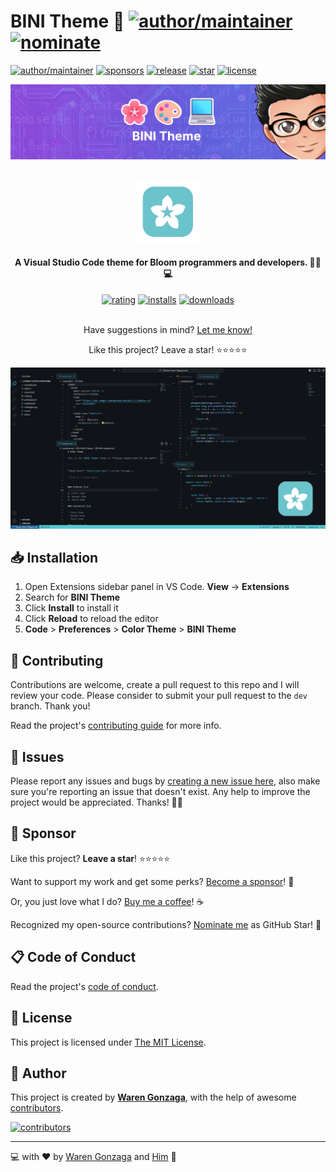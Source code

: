 # BINI Theme 🌸 [![author/maintainer](https://img.shields.io/badge/by-Waren%20Gonzaga-016eea.svg?logo=github&labelColor=181717&longCache=true&style=flat-square)](https://warengonzaga.com) [![nominate](https://img.shields.io/badge/nominate-%20@warengonzaga%20as%20GitHub%20Star-yellow.svg?logo=github&labelColor=181717&longCache=true&style=flat-square)](https://stars.github.com/nominate)

[![author/maintainer](https://img.shields.io/badge/by-Waren%20Gonzaga-016eea.svg?logo=github&labelColor=181717&longCache=true&style=flat-square)](https://warengonzaga.com) [![sponsors](https://img.shields.io/badge/sponsor-%E2%9D%A4-%23db61a2.svg?&logo=github&logoColor=white&labelColor=181717&style=flat-square)](https://github.com/sponsors/warengonzaga) [![release](https://img.shields.io/github/release/warengonzaga/bini-theme.svg?logo=github&labelColor=181717&color=green&style=flat-square)](https://github.com/warengonzaga/bini-theme/releases) [![star](https://img.shields.io/github/stars/warengonzaga/bini-theme.svg?&logo=github&labelColor=181717&color=yellow&style=flat-square)](https://github.com/warengonzaga/bini-theme/stargazers) [![license](https://img.shields.io/github/license/warengonzaga/bini-theme.svg?&logo=github&labelColor=181717&style=flat-square)](https://github.com/warengonzaga/bini-theme/blob/main/license)

[![banner](https://raw.githubusercontent.com/warengonzaga/bini-theme/main/.github/assets/repo_banner.jpg)](https://github.com/warengonzaga/bini-theme)

<div id="top" align="center">
    <br>
    <a href="https://github.com/warengonzaga/bini-theme">
        <img alt="logo" width="100" height="100" src="https://raw.githubusercontent.com/warengonzaga/bini-theme/main/images/icon/logo.png">
    </a>
    <h4>A Visual Studio Code theme for Bloom programmers and developers. 🌸🎨💻</h4>
    <a href="https://marketplace.visualstudio.com/items?itemName=warengonzaga.bini-theme"><img alt="rating" src="https://img.shields.io/visual-studio-marketplace/stars/warengonzaga.bini-theme?style=flat-square&logo=visualstudiocode&labelColor=181717&color=58C9D4"></a>
    <a href="https://marketplace.visualstudio.com/items?itemName=warengonzaga.bini-theme"><img alt="installs" src="https://img.shields.io/visual-studio-marketplace/i/warengonzaga.bini-theme?style=flat-square&logo=visualstudiocode&labelColor=181717&color=58C9D4"></a>
    <a href="https://marketplace.visualstudio.com/items?itemName=warengonzaga.bini-theme"><img alt="downloads" src="https://img.shields.io/visual-studio-marketplace/d/warengonzaga.bini-theme?style=flat-square&logo=visualstudiocode&labelColor=181717&color=58C9D4"></a>
    <br>
    <br>
    <p>Have suggestions in mind? <a href="https://github.com/warengonzaga/bini-theme/issues">Let me know!</a></p>
    <p>Like this project? Leave a star! ⭐⭐⭐⭐⭐</p>
</div>

[![preview](images/preview.jpg)](https://vscode.dev/editor/theme/warengonzaga.bini-theme)

## 📥 Installation

1. Open Extensions sidebar panel in VS Code. **View** → **Extensions**
2. Search for **BINI Theme**
3. Click **Install** to install it
4. Click **Reload** to reload the editor
5. **Code** > **Preferences** > **Color Theme** > **BINI Theme**

<!-- ## ❣️ Inspiration

Will update...

## 🕹️ Usage

Will update...

## 💻 Development

Will update... -->

## 🎯 Contributing

Contributions are welcome, create a pull request to this repo and I will review your code. Please consider to submit your pull request to the `dev` branch. Thank you!

Read the project's [contributing guide](./contributing.md) for more info.

## 🐛 Issues

Please report any issues and bugs by [creating a new issue here](https://github.com/warengonzaga/bini-theme/issues/new/choose), also make sure you're reporting an issue that doesn't exist. Any help to improve the project would be appreciated. Thanks! 🙏✨

## 🙏 Sponsor

Like this project? **Leave a star**! ⭐⭐⭐⭐⭐

Want to support my work and get some perks? [Become a sponsor](https://github.com/sponsors/warengonzaga)! 💖

Or, you just love what I do? [Buy me a coffee](https://buymeacoffee.com/warengonzaga)! ☕

Recognized my open-source contributions? [Nominate me](https://stars.github.com/nominate) as GitHub Star! 💫

## 📋 Code of Conduct

Read the project's [code of conduct](./code_of_conduct.md).

## 📃 License

This project is licensed under [The MIT License](https://opensource.org/licenses/MIT).

## 📝 Author

This project is created by **[Waren Gonzaga](https://github.com/warengonzaga)**, with the help of awesome [contributors](https://github.com/warengonzaga/bini-theme/graphs/contributors).

[![contributors](https://contrib.rocks/image?repo=warengonzaga/bini-theme)](https://github.com/warengonzaga/bini-theme/graphs/contributors)

---

💻 with ❤️ by [Waren Gonzaga](https://warengonzaga.com) and [Him](https://www.youtube.com/watch?v=HHrxS4diLew&t=44s) 🙏